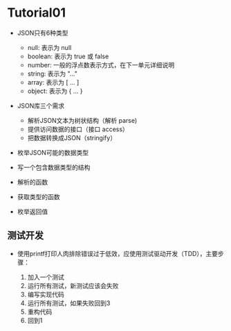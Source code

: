 # Tutorial01

* JSON只有6种类型
  - null: 表示为 null
  - boolean: 表示为 true 或 false
  - number: 一般的浮点数表示方式，在下一单元详细说明
  - string: 表示为 "..."
  - array: 表示为 [ ... ]
  - object: 表示为 { ... }
* JSON库三个需求
  * 解析JSON文本为树状结构（解析 parse)
  * 提供访问数据的接口（接口 access）
  * 把数据转换成JSON（stringify）

* 枚举JSON可能的数据类型
* 写一个包含数据类型的结构
* 解析的函数
* 获取类型的函数
* 枚举返回值

## 测试开发

* 使用printf打印人肉排除错误过于低效，应使用测试驱动开发（TDD），主要步骤：

  1. 加入一个测试
  2. 运行所有测试，新测试应该会失败
  3. 编写实现代码
  4. 运行所有测试，如果失败回到3
  5. 重构代码
  6. 回到1

  